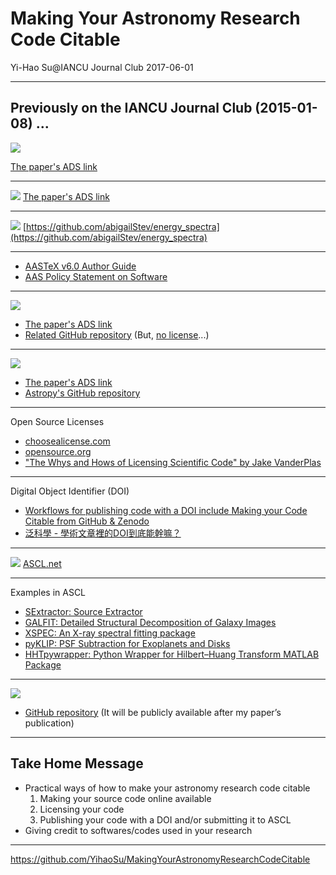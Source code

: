 # Making Your Astronomy Research Code Citable
Yi-Hao Su@IANCU Journal Club 2017-06-01

---

## Previously on the IANCU Journal Club (2015-01-08) ...
![](https://i.imgur.com/JX4bttE.png)

[The paper's ADS link](http://adsabs.harvard.edu/abs/2013A%26C.....1...54S)

---

![](https://i.imgur.com/PgmVdE8.png)
[The paper's ADS link](http://adsabs.harvard.edu/abs/2016MNRAS.460.2796S)

----

![](https://i.imgur.com/HfBf79u.png)
[https://github.com/abigailStev/energy_spectra](https://github.com/abigailStev/energy_spectra)

---

* [AASTeX v6.0 Author Guide](http://journals.aas.org/authors/aastex/aasguide60.html)
* [AAS Policy Statement on Software](http://journals.aas.org/policy/software.html)

---

![](https://i.imgur.com/xYwn0sV.png)
* [The paper's ADS link](http://adsabs.harvard.edu/abs/2017MNRAS.466.2364H)
* [Related GitHub repository](https://github.com/dhuppenkothen/BlackHoleML) (But, [no license](https://choosealicense.com/no-license/)...)

---

![](https://i.imgur.com/YhvrCf3.png)
* [The paper's ADS link](http://adsabs.harvard.edu/abs/2013A%26A...558A..33A)
* [Astropy's GitHub repository](https://github.com/astropy/astropy)

---

Open Source Licenses
* [choosealicense.com](https://choosealicense.com/)
* [opensource.org](http://opensource.org/faq#osd)
* ["The Whys and Hows of Licensing Scientific Code" by Jake VanderPlas](http://www.astrobetter.com/blog/2014/03/10/the-whys-and-hows-of-licensing-scientific-code/)

---

Digital Object Identifier (DOI) 
* [Workflows for publishing code with a DOI include Making your Code Citable from GitHub & Zenodo](https://guides.github.com/activities/citable-code/)
* [泛科學 - 學術文章裡的DOI到底能幹嘛？](http://pansci.asia/archives/69322)

---

![](https://i.imgur.com/lh51FGI.png)
[ASCL.net](http://ascl.net/)

---

Examples in ASCL
* [SExtractor: Source Extractor](http://ascl.net/1010.064)
* [GALFIT: Detailed Structural Decomposition of Galaxy Images](http://ascl.net/1104.010)
* [XSPEC: An X-ray spectral fitting package](http://ascl.net/9910.005)
* [pyKLIP: PSF Subtraction for Exoplanets and Disks](http://ascl.net/1506.001)
* [HHTpywrapper: Python Wrapper for Hilbert–Huang Transform MATLAB Package](http://ascl.net/code/v/1694)

---

![](https://i.imgur.com/f2sO0Wz.png)
* [GitHub repository](https://github.com/YihaoSu/Su_etal2017) (It will be publicly available after my paper’s publication)

---

## Take Home Message
* Practical ways of how to make your astronomy research code citable
  1. Making your source code online available
  2. Licensing your code
  3. Publishing your code with a DOI and/or submitting it to ASCL
* Giving credit to softwares/codes used in your research

---

https://github.com/YihaoSu/MakingYourAstronomyResearchCodeCitable
